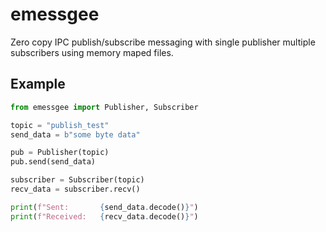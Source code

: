 # emessgee
Zero copy IPC publish/subscribe messaging with single publisher multiple subscribers using memory maped files.

## Example
```python
from emessgee import Publisher, Subscriber

topic = "publish_test"
send_data = b"some byte data"

pub = Publisher(topic)
pub.send(send_data)

subscriber = Subscriber(topic)
recv_data = subscriber.recv()

print(f"Sent:       {send_data.decode()}")
print(f"Received:   {recv_data.decode()}")
```
